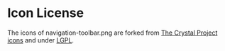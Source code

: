 Icon License
============

The icons of navigation-toolbar.png are forked from [The Crystal Project icons][CrystalProject] and under [LGPL].

[LGPL]: http://www.gnu.org/licenses/lgpl.txt
[CrystalProject]: http://www.everaldo.com/crystal/

